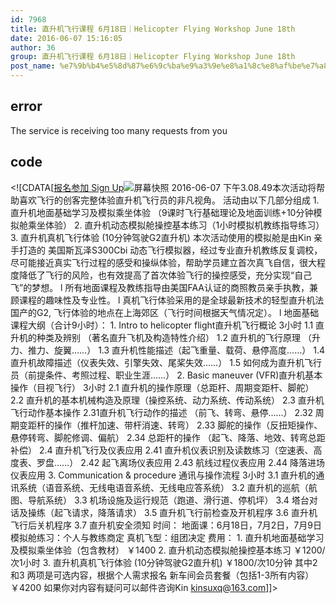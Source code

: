 ```yaml
---
id: 7968
title: 直升机飞行课程 6月18日｜Helicopter Flying Workshop June 18th
date: 2016-06-07 15:16:05
author: 36
group: 直升机飞行课程 6月18日｜Helicopter Flying Workshop June 18th
post_name: %e7%9b%b4%e5%8d%87%e6%9c%ba%e9%a3%9e%e8%a1%8c%e8%af%be%e7%a8%8b-6%e6%9c%8818%e6%97%a5%ef%bd%9chelicopter-flying-workshop-june-18th-2
---
```


## error
The service is receiving too many requests from you

## code
 <!\[CDATA\[[报名参加 Sign Up](http://www.huodongxing.com/event/3338340476900 "立即报名")![屏幕快照 2016-06-07 下午3.08.49](http://139.162.84.35/wp-content/uploads/2016/06/屏幕快照-2016-06-07-下午3.08.49.png)本次活动将帮助喜欢飞行的创客完整体验直升机飞行员的非凡视角。 活动由以下几部分组成 1\. 直升机地面基础学习及模拟乘坐体验 （9课时飞行基础理论及地面训练+10分钟模拟舱乘坐体验） 2\. 直升机动态模拟舱操控基本练习（1小时模拟机教练指导练习） 3\. 直升机真机飞行体验 (10分钟驾驶G2直升机) 本次活动使用的模拟舱是由Kin 亲手打造的 美国斯瓦泽S300Cbi 动态飞行模拟器，经过专业直升机教练反复调校，尽可能接近真实飞行过程的感受和操纵体验，帮助学员建立首次真飞自信，很大程度降低了飞行的风险，也有效提高了首次体验飞行的操控感受，充分实现“自己飞”的梦想。 l 所有地面课程及教练指导由美国FAA认证的商照教员亲手执教，兼顾课程的趣味性及专业性。 l 真机飞行体验采用的是全球最新技术的轻型直升机法国产的G2, 飞行体验的地点在上海郊区（飞行时间根据天气情况定）。 l 地面基础课程大纲（合计9小时）： 1\. Intro to helicopter flight直升机飞行概论 3小时 1.1 直升机的种类及辨别 （著名直升飞机及构造特性介绍） 1.2 直升机的飞行原理 （升力、推力、旋翼……） 1.3 直升机性能描述（起飞重量、载荷、悬停高度……） 1.4 直升机故障描述（仪表失效、引擎失效、尾桨失效……） 1.5 如何成为直升机飞行员（前提条件、考照过程、职业生涯……） 2\. Basic maneuver (VFR)直升机基本操作（目视飞行） 3小时 2.1 直升机的操作原理（总距杆、周期变距杆、脚舵） 2.2 直升机的基本机械构造及原理（操控系统、动力系统、传动系统） 2.3 直升机飞行动作基本操作 2.31直升机飞行动作的描述 （前飞、转弯、悬停……） 2.32 周期变距杆的操作（推杆加速、带杆消速、转弯） 2.33 脚舵的操作（反扭矩操作、悬停转弯、脚舵修调、偏航） 2.34 总距杆的操作 （起飞、降落、地效、转弯总距补偿） 2.4 直升机飞行及仪表应用 2.41 直升机仪表识别及读数练习（空速表、高度表、罗盘……） 2.42 起飞离场仪表应用 2.43 航线过程仪表应用 2.44 降落进场仪表应用 3\. Communication & procedure 通讯与操作流程 3小时 3.1 直升机的通讯系统（语音系统、无线电语音系统、无线电应答系统） 3.2 直升机的巡航（航图、导航系统） 3.3 机场设施及运行规范（跑道、滑行道、停机坪） 3.4 塔台对话及操练（起飞请求，降落请求） 3.5 直升机飞行前检查及开机程序 3.6 直升机飞行后关机程序 3.7 直升机安全须知 时间： 地面课：6月18日，7月2日，7月9日 模拟舱练习：个人与教练商定 真机飞型：组团决定 费用： 1\. 直升机地面基础学习及模拟乘坐体验（包含教材） ￥1400 2\. 直升机动态模拟舱操控基本练习 ￥1200/次1小时 3\. 直升机真机飞行体验 (10分钟驾驶G2直升机) ￥1800/次10分钟 其中2和3 两项是可选内容，根据个人需求报名 新车间会员套餐（包括1-3所有内容）￥4200 如果你对内容有疑问可以邮件咨询Kin kinsuxq@163.com\]\]> 
